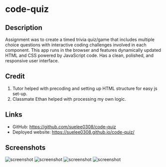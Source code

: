 # code-quiz

## Description
Assignment was to create a timed trivia quiz/game that includes multiple choice questions with interactive coding challenges involved in each component. This app runs in the browser and features dynamically updated HTML and CSS powered by JavaScript code. Has a clean, polished, and responsive user interface.

## Credit
1. Tutor helped with precoding and setting up HTML structure for easy js set-up.
2. Classmate Ethan helped with processing my own logic.

## Links
- GitHub: https://github.com/suelee0308/code-quiz
- Deployed website: https://suelee0308.github.io/code-quiz/

## Screenshots

![screenshot](./assets/images/screenshot3.png)
![screenshot](./assets/images/screenshot2.png)
![screenshot](./assets/images/screenshot4.png)
![screenshot](./assets/images/screenshot1.png)

